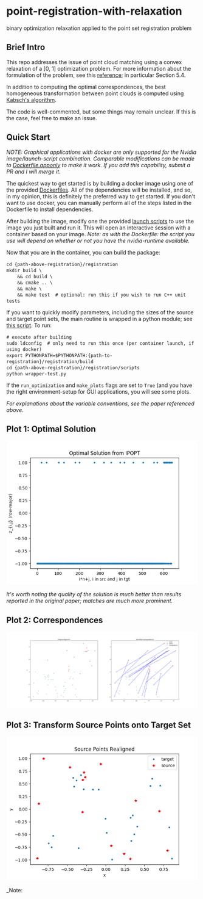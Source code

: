 # point-registration-with-relaxation
binary optimization relaxation applied to the point set registration problem

## Brief Intro
This repo addresses the issue of point cloud matching using a convex relaxation of a \[0, 1\] optimization problem.  For more information about the formulation of the problem, see this [reference](http://citeseerx.ist.psu.edu/viewdoc/download?doi=10.1.1.140.910&rep=rep1&type=pdf); in particular Section 5.4.

In addition to computing the optimal correspondences, the best homogeneous transformation between point clouds is computed using [Kabsch's algorithm](https://en.wikipedia.org/wiki/Kabsch_algorithm).

The code is well-commented, but some things may remain unclear.  If this is the case, feel free to make an issue.

## Quick Start
_NOTE: Graphical applications with docker are only supported for the Nvidia image/launch-script combination.  Comparable modifications can be made to [Dockerfile.apponly](./docker/Dockerfile.apponly) to make it work.  If you add this capability, submit a PR and I will merge it._

The quickest way to get started is by building a docker image using one of the provided [Dockerfiles](./docker).  All of the dependencies will be installed, and so, in my opinion, this is definitely the preferred way to get started.  If you don't want to use docker, you can manually perform all of the steps listed in the Dockerfile to install dependencies.

After building the image, modify one the provided [launch scripts](./scripts) to use the image you just built and run it.  This will open an interactive session with a container based on your image.  _Note: as with the Dockerfile: the script you use will depend on whether or not you have the nvidia-runtime available._

Now that you are in the container, you can build the package:

```shell
cd {path-above-registration}/registration
mkdir build \
    && cd build \
    && cmake .. \
    && make \
    && make test  # optional: run this if you wish to run C++ unit tests
```

If you want to quickly modify parameters, including the sizes of the source and target point sets, the main routine is wrapped in a python module; see [this script](./scripts/wrapper-test.py).  To run:

```shell
# execute after building
sudo ldconfig  # only need to run this once (per container launch, if using docker)
export PYTHONPATH=$PYTHONPATH:{path-to-registration}/registration/build
cd {path-above-registration}/registration/scripts
python wrapper-test.py
```

If the `run_optimization` and `make_plots` flags are set to `True` (and you have the right environment-setup for GUI applications, you will see some plots.

_For explanations about the variable conventions, see the paper referenced above._

## Plot 1:  Optimal Solution
![](./figures/solution-nonoise.png)

_It's worth noting the quality of the solution is much better than results reported in the original paper; matches are much more prominent._

## Plot 2: Correspondences
![](./figures/correspondences-nonoise.png)

## Plot 3: Transform Source Points onto Target Set
![](./figures/transformation-nonoise.png)

_Note: 
